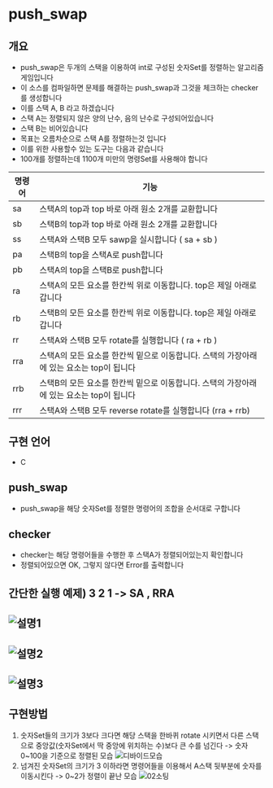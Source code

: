 # push_swap
## 개요
- push_swap은 두개의 스택을 이용하여 int로 구성된 숫자Set를 정렬하는 알고리즘 게임입니다
- 이 소스를 컴파일하면 문제를 해결하는 push_swap과 그것을 체크하는 checker를 생성합니다
- 이를 스택 A, B 라고 하겠습니다
- 스택 A는 정렬되지 않은 양의 난수, 음의 난수로 구성되어있습니다
- 스택 B는 비어있습니다
- 목표는 오름차순으로 스택 A를 정렬하는것 입니다
- 이를 위한 사용할수 있는 도구는 다음과 같습니다
- 100개를 정렬하는데 1100개 미만의 명령Set를 사용해야 합니다

| 명령어 | 기능 | 
| --- | --- | 
| sa | 스택A의 top과 top 바로 아래 원소 2개를 교환합니다 
| sb | 스택B의 top과 top 바로 아래 원소 2개를 교환합니다
| ss | 스택A와 스택B 모두 sawp을 실시합니다 ( sa + sb )
| pa | 스택B의 top을 스택A로 push합니다 
| pb | 스택A의 top을 스택B로 push합니다 
| ra | 스택A의 모든 요소를 한칸씩 위로 이동합니다. top은 제일 아래로 갑니다
| rb | 스택B의 모든 요소를 한칸씩 위로 이동합니다. top은 제일 아래로 갑니다 
| rr | 스택A와 스택B 모두 rotate를 실행합니다 ( ra + rb )
| rra | 스택A의 모든 요소를 한칸씩 밑으로 이동합니다. 스택의 가장아래에 있는 요소는 top이 됩니다 
| rrb | 스택B의 모든 요소를 한칸씩 밑으로 이동합니다. 스택의 가장아래에 있는 요소는 top이 됩니다 
| rrr | 스택A와 스택B 모두 reverse rotate를 실행합니다 (rra + rrb) 

## 구현 언어
- C

## push_swap
- push_swap을 해당 숫자Set를 정렬한 명령어의 조합을 순서대로 구합니다

## checker
- checker는 해당 명령어들을 수행한 후 스택A가 정렬되어있는지 확인합니다
- 정렬되어있으면 OK, 그렇지 않다면 Error를 출력합니다

## 간단한 실행 예제) 3 2 1 -> SA , RRA
![설명1](https://user-images.githubusercontent.com/57505385/201691667-4a1d52cc-1e50-4c99-adae-f58471aececc.png)
-----
![설명2](https://user-images.githubusercontent.com/57505385/201691677-7c4e05b4-ce57-4ddc-b833-5106ae0f0727.png)
------
![설명3](https://user-images.githubusercontent.com/57505385/201691673-bacc0f46-2e6e-4a0b-a985-57ce8995fc6e.png)
------

## 구현방법
1. 숫자Set들의 크기가 3보다 크다면 해당 스택을 한바퀴 rotate 시키면서 다른 스택으로 중앙값(숫자Set에서 딱 중앙에 위치하는 수)보다 큰 수를 넘긴다
-> 숫자 0~100을 기준으로 정렬된 모습
![디바이드모습](https://user-images.githubusercontent.com/57505385/201852997-1673a606-69db-4fc0-8417-96de6ba718e8.png)
2. 넘겨진 숫자Set의 크기가 3 이하라면 명령어들을 이용해서 A스택 뒷부분에 숫자를 이동시킨다
-> 0~2가 정렬이 끝난 모습
![02소팅](https://user-images.githubusercontent.com/57505385/201853004-44cc2fb1-1b4c-4215-b174-dbb8ad28976f.png)
